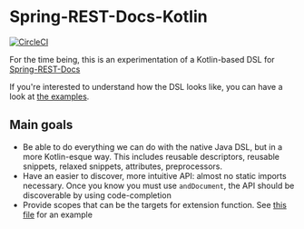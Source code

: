 # Spring-REST-Docs-Kotlin

[![CircleCI](https://circleci.com/gh/Ninja-Squad/spring-rest-docs-kotlin.svg?style=svg)](https://circleci.com/gh/Ninja-Squad/spring-rest-docs-kotlin)

For the time being, this is an experimentation of a Kotlin-based DSL for [Spring-REST-Docs](https://spring.io/projects/spring-restdocs)

If you're interested to understand how the DSL looks like, you can
have a look at [the examples](examples/src/main/kotlin/com/ninjasquad/springrestdocskotlin/examples).

## Main goals

- Be able to do everything we can do with the native Java DSL, but in a more Kotlin-esque way.
  This includes reusable descriptors, reusable snippets, relaxed snippets, attributes, preprocessors.
- Have an easier to discover, more intuitive API: almost no static imports necessary. 
  Once you know you must use `andDocument`, the API should be discoverable by using code-completion
- Provide scopes that can be the targets for extension function. See [this file](examples/src/main/kotlin/com/ninjasquad/springrestdocskotlin/examples/ExtensionFunctionsExampleTest.kt) for an example
